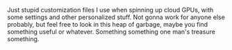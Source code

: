 Just stupid customization files I use when spinning up cloud GPUs, with some settings and other personalized stuff. Not gonna work for anyone else probably, but feel free to look in this heap of garbage, maybe you find something useful or whatever. Something something one man's treasure something.
